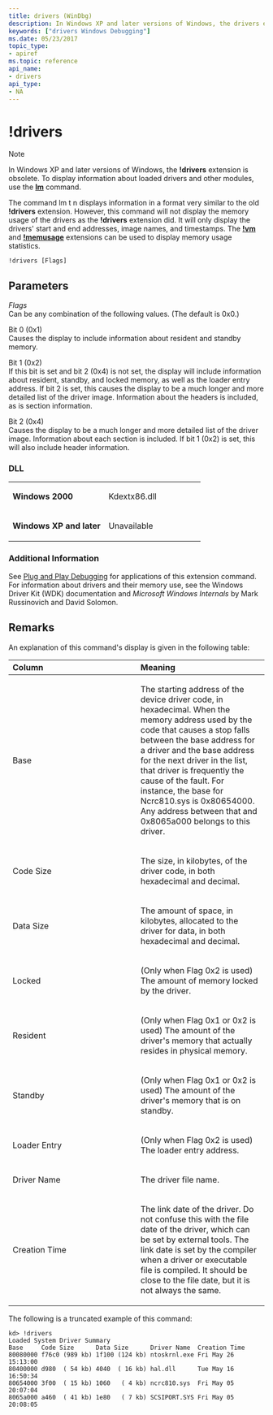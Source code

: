 ```yaml
---
title: drivers (WinDbg)
description: In Windows XP and later versions of Windows, the drivers extension is obsolete. Instead use the lm command.
keywords: ["drivers Windows Debugging"]
ms.date: 05/23/2017
topic_type:
- apiref
ms.topic: reference
api_name:
- drivers
api_type:
- NA
---
```


# !drivers

>[!NOTE] 
> In Windows XP and later versions of Windows, the **!drivers** extension is obsolete. To display information about loaded drivers and other modules, use the [**lm**](lm--list-loaded-modules-.md) command. 
>

The command lm t n displays information in a format very similar to the old **!drivers** extension. However, this command will not display the memory usage of the drivers as the **!drivers** extension did. It will only display the drivers' start and end addresses, image names, and timestamps. The [**!vm**](-vm.md) and [**!memusage**](-memusage.md) extensions can be used to display memory usage statistics.

```dbgcmd
!drivers [Flags]
```

## <span id="ddk__drivers_dbg"></span><span id="DDK__DRIVERS_DBG"></span>Parameters


<span id="_______Flags______"></span><span id="_______flags______"></span><span id="_______FLAGS______"></span> *Flags*   
Can be any combination of the following values. (The default is 0x0.)

<span id="Bit_0__0x1_"></span><span id="bit_0__0x1_"></span><span id="BIT_0__0X1_"></span>Bit 0 (0x1)  
Causes the display to include information about resident and standby memory.

<span id="Bit_1__0x2_"></span><span id="bit_1__0x2_"></span><span id="BIT_1__0X2_"></span>Bit 1 (0x2)  
If this bit is set and bit 2 (0x4) is not set, the display will include information about resident, standby, and locked memory, as well as the loader entry address. If bit 2 is set, this causes the display to be a much longer and more detailed list of the driver image. Information about the headers is included, as is section information.

<span id="Bit_2__0x4_"></span><span id="bit_2__0x4_"></span><span id="BIT_2__0X4_"></span>Bit 2 (0x4)  
Causes the display to be a much longer and more detailed list of the driver image. Information about each section is included. If bit 1 (0x2) is set, this will also include header information.

### <span id="DLL"></span><span id="dll"></span>DLL

<table>
<colgroup>
<col width="50%" />
<col width="50%" />
</colgroup>
<tbody>
<tr class="odd">
<td align="left"><p><strong>Windows 2000</strong></p></td>
<td align="left"><p>Kdextx86.dll</p></td>
</tr>
<tr class="even">
<td align="left"><p><strong>Windows XP and later</strong></p></td>
<td align="left"><p>Unavailable</p></td>
</tr>
</tbody>
</table>

 

### <span id="Additional_Information"></span><span id="additional_information"></span><span id="ADDITIONAL_INFORMATION"></span>Additional Information

See [Plug and Play Debugging](plug-and-play-debugging.md) for applications of this extension command. For information about drivers and their memory use, see the Windows Driver Kit (WDK) documentation and *Microsoft Windows Internals* by Mark Russinovich and David Solomon.

## Remarks

An explanation of this command's display is given in the following table:

<table>
<colgroup>
<col width="50%" />
<col width="50%" />
</colgroup>
<thead>
<tr class="header">
<th align="left">Column</th>
<th align="left">Meaning</th>
</tr>
</thead>
<tbody>
<tr class="odd">
<td align="left"><p>Base</p></td>
<td align="left"><p>The starting address of the device driver code, in hexadecimal. When the memory address used by the code that causes a stop falls between the base address for a driver and the base address for the next driver in the list, that driver is frequently the cause of the fault. For instance, the base for Ncrc810.sys is 0x80654000. Any address between that and 0x8065a000 belongs to this driver.</p></td>
</tr>
<tr class="even">
<td align="left"><p>Code Size</p></td>
<td align="left"><p>The size, in kilobytes, of the driver code, in both hexadecimal and decimal.</p></td>
</tr>
<tr class="odd">
<td align="left"><p>Data Size</p></td>
<td align="left"><p>The amount of space, in kilobytes, allocated to the driver for data, in both hexadecimal and decimal.</p></td>
</tr>
<tr class="even">
<td align="left"><p>Locked</p></td>
<td align="left"><p>(Only when Flag 0x2 is used) The amount of memory locked by the driver.</p></td>
</tr>
<tr class="odd">
<td align="left"><p>Resident</p></td>
<td align="left"><p>(Only when Flag 0x1 or 0x2 is used) The amount of the driver's memory that actually resides in physical memory.</p></td>
</tr>
<tr class="even">
<td align="left"><p>Standby</p></td>
<td align="left"><p>(Only when Flag 0x1 or 0x2 is used) The amount of the driver's memory that is on standby.</p></td>
</tr>
<tr class="odd">
<td align="left"><p>Loader Entry</p></td>
<td align="left"><p>(Only when Flag 0x2 is used) The loader entry address.</p></td>
</tr>
<tr class="even">
<td align="left"><p>Driver Name</p></td>
<td align="left"><p>The driver file name.</p></td>
</tr>
<tr class="odd">
<td align="left"><p>Creation Time</p></td>
<td align="left"><p>The link date of the driver. Do not confuse this with the file date of the driver, which can be set by external tools. The link date is set by the compiler when a driver or executable file is compiled. It should be close to the file date, but it is not always the same.</p></td>
</tr>
</tbody>
</table>

 

The following is a truncated example of this command:

```dbgcmd
kd> !drivers
Loaded System Driver Summary
Base     Code Size      Data Size      Driver Name  Creation Time
80080000 f76c0 (989 kb) 1f100 (124 kb) ntoskrnl.exe Fri May 26 15:13:00
80400000 d980  ( 54 kb) 4040  ( 16 kb) hal.dll      Tue May 16 16:50:34
80654000 3f00  ( 15 kb) 1060   ( 4 kb) ncrc810.sys  Fri May 05 20:07:04
8065a000 a460  ( 41 kb) 1e80   ( 7 kb) SCSIPORT.SYS Fri May 05 20:08:05
```

 

 





